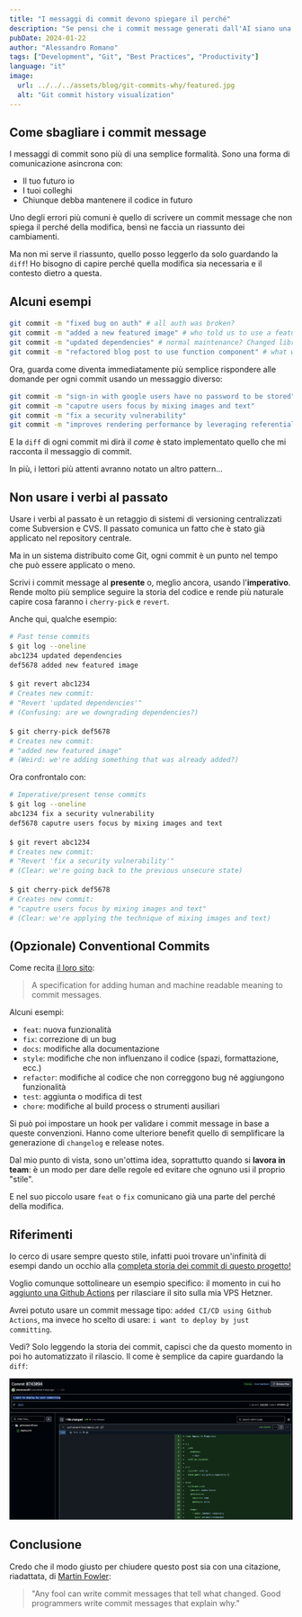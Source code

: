 ```yaml
---
title: "I messaggi di commit devono spiegare il perché"
description: "Se pensi che i commit message generati dall'AI siano una feature salva tempo, ti sbagli. Se i tuoi commit message riassumono quello che hai modificato, leggi questo post."
pubDate: 2024-01-22
author: "Alessandro Romano"
tags: ["Development", "Git", "Best Practices", "Productivity"]
language: "it"
image:
  url: ../../../assets/blog/git-commits-why/featured.jpg
  alt: "Git commit history visualization"
---
```


## Come sbagliare i commit message

I messaggi di commit sono più di una semplice formalità. Sono una forma di comunicazione asincrona con:

- Il tuo futuro io
- I tuoi colleghi
- Chiunque debba mantenere il codice in futuro

Uno degli errori più comuni è quello di scrivere un commit message che non spiega il perché della modifica, bensì ne faccia un riassunto dei cambiamenti.

Ma non mi serve il riassunto, quello posso leggerlo da solo guardando la `diff`!
Ho bisogno di capire perché quella modifica sia necessaria e il contesto dietro a questa.

## Alcuni esempi

```bash
git commit -m "fixed bug on auth" # all auth was broken?
git commit -m "added a new featured image" # who told us to use a featured image?
git commit -m "updated dependencies" # normal maintenance? Changed libraries? Security issue?
git commit -m "refactored blog post to use function component" # what was wrong with the previous implementation?
```

Ora, guarda come diventa immediatamente più semplice rispondere alle domande per ogni commit usando un messaggio diverso:

```bash
git commit -m "sign-in with google users have no password to be stored"
git commit -m "caputre users focus by mixing images and text"
git commit -m "fix a security vulnerability"
git commit -m "improves rendering performance by leveraging referential transparency"
```

E la `diff` di ogni commit mi dirà il _come_ è stato implementato quello che mi racconta il messaggio di commit.

In più, i lettori più attenti avranno notato un altro pattern...

## Non usare i verbi al passato

Usare i verbi al passato è un retaggio di sistemi di versioning centralizzati come Subversion e CVS. Il passato comunica un fatto che è stato già applicato nel repository centrale.

Ma in un sistema distribuito come Git, ogni commit è un punto nel tempo che può essere applicato o meno.

Scrivi i commit message al **presente** o, meglio ancora, usando l'**imperativo**.
Rende molto più semplice seguire la storia del codice e rende più naturale capire cosa faranno i `cherry-pick` e `revert`.

Anche qui, qualche esempio:

```bash
# Past tense commits
$ git log --oneline
abc1234 updated dependencies
def5678 added new featured image

$ git revert abc1234
# Creates new commit:
# "Revert 'updated dependencies'"
# (Confusing: are we downgrading dependencies?)

$ git cherry-pick def5678
# Creates new commit:
# "added new featured image"
# (Weird: we're adding something that was already added?)
```

Ora confrontalo con:

```bash
# Imperative/present tense commits
$ git log --oneline
abc1234 fix a security vulnerability
def5678 caputre users focus by mixing images and text

$ git revert abc1234
# Creates new commit:
# "Revert 'fix a security vulnerability'"
# (Clear: we're going back to the previous unsecure state)

$ git cherry-pick def5678
# Creates new commit:
# "caputre users focus by mixing images and text"
# (Clear: we're applying the technique of mixing images and text)  
```

## (Opzionale) Conventional Commits

Come recita [il loro sito](https://www.conventionalcommits.org/en/v1.0.0/):

> A specification for adding human and machine readable meaning to commit messages.

Alcuni esempi:

- `feat`: nuova funzionalità
- `fix`: correzione di un bug
- `docs`: modifiche alla documentazione
- `style`: modifiche che non influenzano il codice (spazi, formattazione, ecc.)
- `refactor`: modifiche al codice che non correggono bug né aggiungono funzionalità
- `test`: aggiunta o modifica di test
- `chore`: modifiche al build process o strumenti ausiliari

Si può poi impostare un hook per validare i commit message in base a queste convenzioni.
Hanno come ulteriore benefit quello di semplificare la generazione di `changelog` e release notes.

Dal mio punto di vista, sono un'ottima idea, soprattutto quando si **lavora in team**: è un modo per dare delle regole ed evitare che ognuno usi il proprio "stile".

E nel suo piccolo usare `feat` o `fix` comunicano già una parte del perché della modifica.

## Riferimenti

Io cerco di usare sempre questo stile, infatti puoi trovare un'infinità di esempi dando un occhio alla [completa storia dei commit di questo progetto!](https://github.com/aleromano92/aleromano.com/commits/main/)

Voglio comunque sottolineare un esempio specifico: il momento in cui ho a[ggiunto una Github Actions](https://github.com/aleromano92/aleromano.com/commit/0743094e24e40de33eb52561fa18c24fec28bf05) per rilasciare il sito sulla mia VPS Hetzner.

Avrei potuto usare un commit message tipo: `added CI/CD using Github Actions`, ma invece ho scelto di usare: `i want to deploy by just committing`.

Vedi? Solo leggendo la storia dei commit, capisci che da questo momento in poi ho automatizzato il rilascio. Il come è semplice da capire guardando la `diff`:

![image](../../../assets/blog/git-commits-why/actions.png)

## Conclusione

Credo che il modo giusto per chiudere questo post sia con una citazione, riadattata, di [Martin Fowler](https://www.martinfowler.com/):

> "Any fool can write commit messages that tell what changed. Good programmers write commit messages that explain why."  
